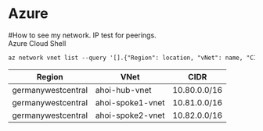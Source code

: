 # Azure
#How to see my network. IP test for peerings. 
<br>
Azure Cloud Shell
```html
az network vnet list --query '[].{"Region": location, "vNet": name, "CIDR": addressSpace.addressPrefixes[0]}'
```
|Region              |VNet                |CIDR            |
|------------------  |  ----------------  |  ------------  |
|germanywestcentral  |ahoi-hub-vnet       |10.80.0.0/16    |
|germanywestcentral  |ahoi-spoke1-vnet    |10.81.0.0/16    |
|germanywestcentral  |ahoi-spoke2-vnet    |10.82.0.0/16    |
